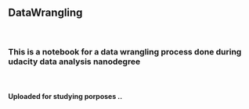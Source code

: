 ## DataWrangling
</br>
<h3> This is a notebook for a data wrangling process done during udacity data analysis nanodegree </h3> </br>
<h4> Uploaded for studying porposes .. </h4>

